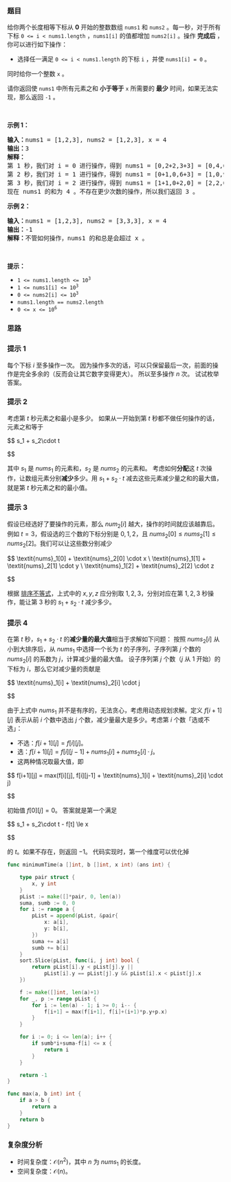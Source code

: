 ### 题目

<p>给你两个长度相等下标从 <strong>0</strong> 开始的整数数组 <code>nums1</code> 和 <code>nums2</code> 。每一秒，对于所有下标 <code>0 <= i < nums1.length</code> ，<code>nums1[i]</code> 的值都增加 <code>nums2[i]</code> 。操作 <strong>完成后</strong> ，你可以进行如下操作：</p>

<ul>
	<li>选择任一满足 <code>0 <= i < nums1.length</code> 的下标 <code>i</code> ，并使 <code>nums1[i] = 0</code> 。</li>
</ul>

<p>同时给你一个整数 <code>x</code> 。</p>

<p>请你返回使 <code>nums1</code> 中所有元素之和 <strong>小于等于</strong> <code>x</code> 所需要的 <strong>最少</strong> 时间，如果无法实现，那么返回 <code>-1</code> 。</p>

<p> </p>

<p><strong>示例 1：</strong></p>

<pre><b>输入：</b>nums1 = [1,2,3], nums2 = [1,2,3], x = 4
<b>输出：</b>3
<b>解释：</b>
第 1 秒，我们对 i = 0 进行操作，得到 nums1 = [0,2+2,3+3] = [0,4,6] 。
第 2 秒，我们对 i = 1 进行操作，得到 nums1 = [0+1,0,6+3] = [1,0,9] 。
第 3 秒，我们对 i = 2 进行操作，得到 nums1 = [1+1,0+2,0] = [2,2,0] 。
现在 nums1 的和为 4 。不存在更少次数的操作，所以我们返回 3 。
</pre>

<p><strong>示例 2：</strong></p>

<pre><b>输入：</b>nums1 = [1,2,3], nums2 = [3,3,3], x = 4
<b>输出：</b>-1
<b>解释：</b>不管如何操作，nums1 的和总是会超过 x 。
</pre>

<p> </p>

<p><strong>提示：</strong></p>

<ul>
	<li><code>1 <= nums1.length <= 10<sup>3</sup></code></li>
	<li><code>1 <= nums1[i] <= 10<sup>3</sup></code></li>
	<li><code>0 <= nums2[i] <= 10<sup>3</sup></code></li>
	<li><code>nums1.length == nums2.length</code></li>
	<li><code>0 <= x <= 10<sup>6</sup></code></li>
</ul>

### 思路

### 提示 1

每个下标 $i$ 至多操作一次。
因为操作多次的话，可以只保留最后一次，前面的操作是完全多余的（反而会让其它数字变得更大）。
所以至多操作 $n$ 次。
试试枚举答案。

### 提示 2

考虑第 $t$ 秒元素之和最小是多少。
如果从一开始到第 $t$ 秒都不做任何操作的话，元素之和等于

$$
s_1 + s_2\cdot t

$$

其中 $s_1$ 是 $\textit{nums}_1$ 的元素和，$s_2$ 是 $\textit{nums}_2$ 的元素和。
考虑如何**分配**这 $t$ 次操作，让数组元素分别**减少**多少。用 $s_1 + s_2\cdot t$ 减去这些元素减少量之和的最大值，就是第 $t$ 秒元素之和的最小值。

### 提示 3

假设已经选好了要操作的元素，那么 $\textit{num}_2[i]$ 越大，操作的时间就应该越靠后。
例如 $t=3$，假设选的三个数的下标分别是 $0,1,2$，且 $\textit{nums}_2[0]\le\textit{nums}_2[1]\le\textit{nums}_2[2]$。我们可以让这些数分别减少

$$
\textit{nums}_1[0] + \textit{nums}_2[0] \cdot x \\
\textit{nums}_1[1] + \textit{nums}_2[1] \cdot y \\
\textit{nums}_1[2] + \textit{nums}_2[2] \cdot z

$$

根据 [排序不等式](https://baike.baidu.com/item/%E6%8E%92%E5%BA%8F%E4%B8%8D%E7%AD%89%E5%BC%8F/7775728)，上式中的 $x,y,z$ 应分别取 $1,2,3$，分别对应在第 $1,2,3$ 秒操作，能让第 $3$ 秒的 $s_1 + s_2\cdot t$ 减少多少。

### 提示 4

在第 $t$ 秒，$s_1 + s_2\cdot t$ 的**减少量的最大值**相当于求解如下问题：
按照 $\textit{nums}_2[i]$ 从小到大排序后，从 $\textit{nums}_1$ 中选择一个长为 $t$ 的子序列，子序列第 $j$ 个数的 $\textit{nums}_2[i]$ 的系数为 $j$，计算减少量的最大值。
设子序列第 $j$ 个数（$j$ 从 $1$ 开始）的下标为 $i$，那么它对减少量的贡献是

$$
\textit{nums}_1[i] + \textit{nums}_2[i] \cdot j

$$

由于上式中 $\textit{nums}_1$ 并不是有序的，无法贪心，考虑用动态规划求解。定义 $f[i+1][j]$ 表示从前 $i$ 个数中选出 $j$ 个数，减少量最大是多少。考虑第 $i$ 个数「选或不选」：

- 不选：$f[i+1][j] = f[i][j]$。
- 选：$f[i+1][j] = f[i][j-1] + \textit{nums}_1[i] + \textit{nums}_2[i] \cdot j$。
- 这两种情况取最大值，即

$$
f[i+1][j] = max(f[i][j], f[i][j-1] + \textit{nums}_1[i] + \textit{nums}_2[i] \cdot j)

$$

初始值 $f[0][j]=0$。
答案就是第一个满足

$$
s_1 + s_2\cdot t - f[t] \le x

$$

的 $t$。如果不存在，则返回 $-1$。
代码实现时，第一个维度可以优化掉

```go  
func minimumTime(a []int, b []int, x int) (ans int) {

	type pair struct {
		x, y int
	}
	pList := make([]*pair, 0, len(a))
	suma, sumb := 0, 0
	for i := range a {
		pList = append(pList, &pair{
			x: a[i],
			y: b[i],
		})
		suma += a[i]
		sumb += b[i]
	}
	sort.Slice(pList, func(i, j int) bool {
		return pList[i].y < pList[j].y ||
			pList[i].y == pList[j].y && pList[i].x < pList[j].x
	})

	f := make([]int, len(a)+1)
	for _, p := range pList {
		for i := len(a) - 1; i >= 0; i-- {
			f[i+1] = max(f[i+1], f[i]+(i+1)*p.y+p.x)
		}
	}

	for i := 0; i <= len(a); i++ {
		if sumb*i+suma-f[i] <= x {
			return i
		}
	}

	return -1
}

func max(a, b int) int {
	if a > b {
		return a
	}
	return b
}
```

### 复杂度分析

- 时间复杂度：$\mathcal{O}(n^2)$，其中 $n$ 为 $\textit{nums}_1$ 的长度。
- 空间复杂度：$\mathcal{O}(n)$。
